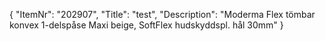 {
  "ItemNr": "202907",
  "Title": "test",
  "Description": "Moderma Flex tömbar konvex 1-delspåse Maxi beige, SoftFlex hudskyddspl. hål 30mm"
}